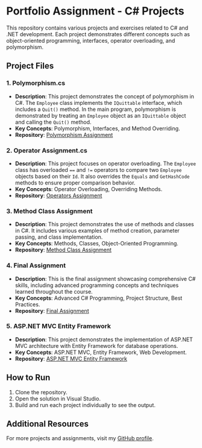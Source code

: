 # Portfolio Assignment - C# Projects

This repository contains various projects and exercises related to C# and .NET development. Each project demonstrates different concepts such as object-oriented programming, interfaces, operator overloading, and polymorphism.

## Project Files

### 1. Polymorphism.cs
- **Description**: This project demonstrates the concept of polymorphism in C#. The `Employee` class implements the `IQuittable` interface, which includes a `Quit()` method. In the main program, polymorphism is demonstrated by treating an `Employee` object as an `IQuittable` object and calling the `Quit()` method.
- **Key Concepts**: Polymorphism, Interfaces, and Method Overriding.
- **Repository**: [Polymorphism Assignment](https://github.com/canbabacann/Polymorphism-Assignment-Submission)

### 2. Operator Assignment.cs
- **Description**: This project focuses on operator overloading. The `Employee` class has overloaded `==` and `!=` operators to compare two `Employee` objects based on their `Id`. It also overrides the `Equals` and `GetHashCode` methods to ensure proper comparison behavior.
- **Key Concepts**: Operator Overloading, Overriding Methods.
- **Repository**: [Operators Assignment](https://github.com/canbabacann/Operators-Assignment-Submission)

### 3. Method Class Assignment
- **Description**: This project demonstrates the use of methods and classes in C#. It includes various examples of method creation, parameter passing, and class implementation.
- **Key Concepts**: Methods, Classes, Object-Oriented Programming.
- **Repository**: [Method Class Assignment](https://github.com/canbabacann/Method-Class-Assignment-Submission)

### 4. Final Assignment
- **Description**: This is the final assignment showcasing comprehensive C# skills, including advanced programming concepts and techniques learned throughout the course.
- **Key Concepts**: Advanced C# Programming, Project Structure, Best Practices.
- **Repository**: [Final Assignment](https://github.com/canbabacann/Final-Assignment-Submission)

### 5. ASP.NET MVC Entity Framework
- **Description**: This project demonstrates the implementation of ASP.NET MVC architecture with Entity Framework for database operations.
- **Key Concepts**: ASP.NET MVC, Entity Framework, Web Development.
- **Repository**: [ASP.NET MVC Entity Framework](https://github.com/canbabacann/ASP.NET-MVC-Entity-Framework)

## How to Run
1. Clone the repository.
2. Open the solution in Visual Studio.
3. Build and run each project individually to see the output.

## Additional Resources
For more projects and assignments, visit my [GitHub profile](https://github.com/canbabacann?tab=repositories).
